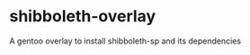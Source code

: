 shibboleth-overlay
==================

A gentoo overlay to install shibboleth-sp and its dependencies
